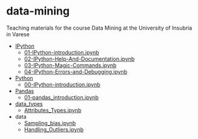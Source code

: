 # data-mining
Teaching materials for the course Data Mining at the University of Insubria in Varese

* [IPython](https://github.com/ignaziogallo/data-mining/blob/aa20-21/tutorials/IPython/)
  * [01-IPython-introduction.ipynb](https://github.com/ignaziogallo/data-mining/blob/aa20-21/tutorials/IPython/01-IPython-introduction.ipynb)
  * [02-IPython-Help-And-Documentation.ipynb](https://github.com/ignaziogallo/data-mining/blob/aa20-21/tutorials/IPython/02-IPython-Help-And-Documentation.ipynb)
  * [03-IPython-Magic-Commands.ipynb](https://github.com/ignaziogallo/data-mining/blob/aa20-21/tutorials/IPython/03-IPython-Magic-Commands.ipynb)
  * [04-IPython-Errors-and-Debugging.ipynb](https://github.com/ignaziogallo/data-mining/blob/aa20-21/tutorials/IPython/04-IPython-Errors-and-Debugging.ipynb)
* [Python](https://github.com/ignaziogallo/data-mining/blob/aa20-21/tutorials/Python/)
  * [00-IPython-introduction.ipynb](https://github.com/ignaziogallo/data-mining/blob/aa20-21/tutorials/Python/00-Python-Tutorial.ipynb)
* [Pandas](https://github.com/ignaziogallo/data-mining/tree/aa20-21/tutorials/Pandas)
  * [01-pandas_introduction.ipynb](https://github.com/ignaziogallo/data-mining/blob/aa20-21/tutorials/Pandas/01-pandas_introduction.ipynb)
* [data_types](https://github.com/ignaziogallo/data-mining/tree/aa20-21/tutorials/data_types)
  * [Attributes_Types.ipynb](https://github.com/ignaziogallo/data-mining/blob/aa20-21/tutorials/data_types/Attributes_Types.ipynb) 
* data
  * [Sampling_bias.ipynb](https://github.com/ignaziogallo/data-mining/blob/aa20-21/tutorials/data/Sampling_bias.ipynb) 
  * [Handling_Outliers.ipynb](https://github.com/ignaziogallo/data-mining/blob/aa20-21/tutorials/data/Handling_Outliers.ipynb) 
